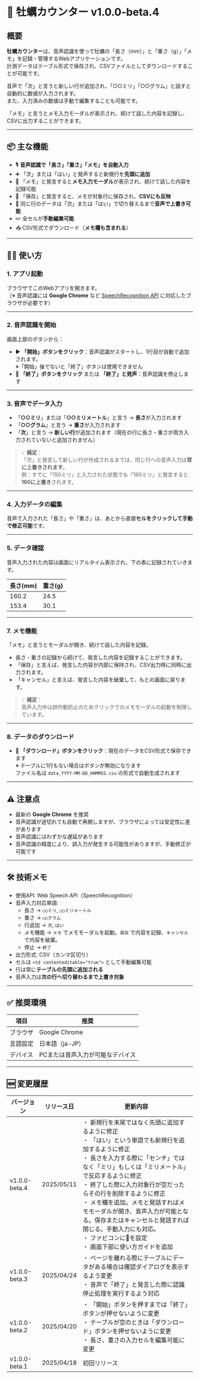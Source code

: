 # 🦪 牡蠣カウンター v1.0.0-beta.4

## 概要

**牡蠣カウンター**は、音声認識を使って牡蠣の「長さ（mm）」と「重さ（g）」「メモ」を記録・管理するWebアプリケーションです。  
計測データはテーブル形式で保存され、CSVファイルとしてダウンロードすることが可能です。

音声で「次」と言うと新しい行が追加され、「○○ミリ」「○○グラム」と話すと自動的に数値が入力されます。  
また、入力済みの数値は手動で編集することも可能です。

「メモ」と言うとメモ入力モーダルが表示され、続けて話した内容を記録し、CSVに出力することができます。

---

## 📦 主な機能

- 🎙️ **音声認識で「長さ」「重さ」「メモ」を自動入力**
- ➕ 「次」または「はい」と発声すると新規行を**先頭に追加**
- 📝 「メモ」と発言すると**メモ入力モーダル**が表示され、続けて話した内容を記録可能
- 💾 「保存」と発言すると、メモが対象行に保存され、**CSVにも反映**
- 🔁 同じ行のデータは「次」または「はい」で切り替えるまで**音声で上書き可能**
- ✏️ 全セルが**手動編集可能**
- 📥 CSV形式でダウンロード（**メモ欄も含まれる**）

---

## 🧑‍💻 使い方

### 1. アプリ起動

ブラウザでこのWebアプリを開きます。  
（※ 音声認識には **Google Chrome** など [SpeechRecognition API](https://developer.mozilla.org/ja/docs/Web/API/SpeechRecognition) に対応したブラウザが必要です）

---

### 2. 音声認識を開始

画面上部のボタンから：

- ▶️ **「開始」ボタンをクリック**：音声認識がスタートし、1行目が自動で追加されます。  
  ※「開始」後でないと「終了」ボタンは使用できません
- 🛑 **「終了」ボタンをクリック** または **「終了」と発声**：音声認識を停止します

---

### 3. 音声でデータ入力

- 「**○○ミリ**」または「**○○ミリメートル**」と言う → **長さ**が入力されます  
- 「**○○グラム**」と言う → **重さ**が入力されます  
- 「**次**」と言う → **新しい行**が追加されます（現在の行に長さ・重さが両方入力されていないと追加されません）

> 💡 **補足**：  
> 「次」と発言して新しい行が作成されるまでは、同じ行への音声入力は**常に上書きされます**。  
> 例：すでに「150ミリ」と入力された状態でも「160ミリ」と発言すると**160に上書き**されます。

---

### 4. 入力データの編集

音声で入力された「長さ」や「重さ」は、あとから直接**セルをクリックして手動で修正可能**です。

---

### 5. データ確認

音声入力された内容は画面にリアルタイム表示され、下の表に記録されていきます。

| 長さ(mm) | 重さ(g) |
|----------|---------|
| 160.2    | 24.5    |
| 153.4    | 30.1    |

---

### 7. メモ機能

「メモ」と言うとモーダルが開き、続けて話した内容を記録。

- 長さ・重さの記録から続けて、発言した内容を記録することができます。
- 「保存」と言えば、発言した内容が内部に保持され、CSV出力時に同時に出力されます。
- 「キャンセル」と言えば、発言した内容を破棄して、もとの画面に戻ります。

> 💡 **補足**：  
> 音声入力中は誤作動防止のためクリックでのメモモーダルの起動を制限しています。

---

### 8. データのダウンロード

- 💾 **「ダウンロード」ボタンをクリック**：現在のデータをCSV形式で保存できます  
  ※ テーブルに1行もない場合はボタンが無効になります  
  ファイル名は `data_YYYY-MM-DD_HHMMSS.csv` の形式で自動生成されます

---

## ⚠️ 注意点

- 最新の **Google Chrome** を推奨  
- 音声認識が途切れても自動で再開しますが、ブラウザによっては安定性に差があります  
- 音声認識にはわずかな遅延があります
- 音声認識の精度により、誤入力が発生する可能性がありますが、手動修正が可能です

---

## 🛠️ 技術メモ

- 使用API: Web Speech API（SpeechRecognition）  
- 音声入力対応単語:
  - 長さ → `○○ミリ`, `○○ミリメートル`
  - 重さ → `○○グラム`
  - 行追加 → `次`, `はい`
  - メモ機能 → `メモ` でメモモーダルを起動。`保存` で内容を記録、`キャンセル`で内容を破棄。
  - 停止 → `終了`
- 出力形式: CSV（カンマ区切り）  
- セルは `<td contenteditable="true">` として手動編集可能
- 行は常に**テーブルの先頭に追加される**
- 音声入力は**次の行へ切り替わるまで上書き対象**

---

## ✅ 推奨環境

| 項目 | 推奨 |
|------|------|
| ブラウザ | Google Chrome |
| 言語設定 | 日本語（ja-JP） |
| デバイス | PCまたは音声入力が可能なデバイス |

---

## 🆕 変更履歴

| バージョン | リリース日 | 更新内容 |
|------------|-----------|-----------|
| v1.0.0-beta.4 | 2025/05/11 | ・ 新規行を末尾ではなく先頭に追加するように修正<br>・ 「はい」という単語でも新規行を追加するように修正<br>・ 長さを入力する際に「センチ」ではなく「ミリ」もしくは「ミリメートル」で反応するように修正<br>・ 終了した際に入力対象行が空だったらその行を削除するように修正<br>・ メモ欄を追加。メモと発話すればメモモーダルが開き、音声入力が可能となる。保存またはキャンセルと発話すれば閉じる。手動入力にも対応。<br>・ ファビコンに🦪を設定<br>・ 画面下部に使い方ガイドを追加 |
| v1.0.0-beta.3 | 2025/04/24 | ・ ページを離れる際にテーブルにデータがある場合は確認ダイアログを表示するよう変更<br>・ 音声で「終了」と発言した際に認識停止処理を実行するよう対応 |
| v1.0.0-beta.2 | 2025/04/20 | ・ 「開始」ボタンを押すまでは「終了」ボタンが押せないように変更<br>・ テーブルが空のときは「ダウンロード」ボタンを押せないように変更<br>・ 長さ、重さの入力セルを編集可能に変更 |
| v1.0.0-beta.1 | 2025/04/18 | 初回リリース |
